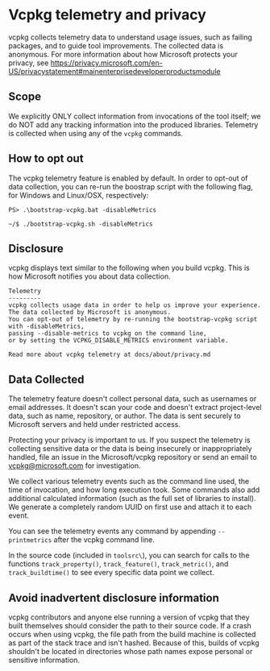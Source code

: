 # Vcpkg telemetry and privacy

vcpkg collects telemetry data to understand usage issues, such as failing packages, and to guide tool improvements. The collected data is anonymous.
For more information about how Microsoft protects your privacy, see https://privacy.microsoft.com/en-US/privacystatement#mainenterprisedeveloperproductsmodule

## Scope

We explicitly ONLY collect information from invocations of the tool itself; we do NOT add any tracking information into the produced libraries. Telemetry is collected when using any of the `vcpkg` commands.

## How to opt out

The vcpkg telemetry feature is enabled by default. In order to opt-out of data collection, you can re-run the boostrap script with the following flag, for Windows and Linux/OSX, respectively:

```PS> .\bootstrap-vcpkg.bat -disableMetrics```

```~/$ ./bootstrap-vcpkg.sh -disableMetrics```

## Disclosure

vcpkg displays text similar to the following when you build vcpkg. This is how Microsoft notifies you about data collection.

```
Telemetry
---------
vcpkg collects usage data in order to help us improve your experience.
The data collected by Microsoft is anonymous.
You can opt-out of telemetry by re-running the bootstrap-vcpkg script with -disableMetrics,
passing --disable-metrics to vcpkg on the command line,
or by setting the VCPKG_DISABLE_METRICS environment variable.

Read more about vcpkg telemetry at docs/about/privacy.md
```

## Data Collected

The telemetry feature doesn't collect personal data, such as usernames or email addresses. It doesn't scan your code and doesn't extract project-level data, such as name, repository, or author. The data is sent securely to Microsoft servers and held under restricted access.

Protecting your privacy is important to us. If you suspect the telemetry is collecting sensitive data or the data is being insecurely or inappropriately handled, file an issue in the Microsoft/vcpkg repository or send an email to vcpkg@microsoft.com for investigation.

We collect various telemetry events such as the command line used, the time of invocation, and how long execution took. Some commands also add additional calculated information (such as the full set of libraries to install). We generate a completely random UUID on first use and attach it to each event.

You can see the telemetry events any command by appending `--printmetrics` after the vcpkg command line.

In the source code (included in `toolsrc\`), you can search for calls to the functions `track_property()`, `track_feature()`, `track_metric()`, and `track_buildtime()`
to see every specific data point we collect.

## Avoid inadvertent disclosure information

vcpkg contributors and anyone else running a version of vcpkg that they built themselves should consider the path to their source code. If a crash occurs when using vcpkg, the file path from the build machine is collected as part of the stack trace and isn't hashed.
Because of this, builds of vcpkg shouldn't be located in directories whose path names expose personal or sensitive information.
